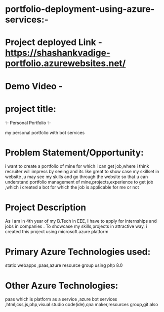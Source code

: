 # portfolio-deployment-using-azure-services:-



# Project deployed Link - https://shashankvadige-portfolio.azurewebsites.net/

# Demo Video - 


# project title:



✨ Personal Portfolio ✨


my personal portfolio with bot services



# Problem Statement/Opportunity:

i want to create a portfolio of mine for which i can get job,where i think recruiter will impress by seeing and its like great to show case my skillset in website ,u may see my skills and go through the website so that u can understand portfolio management of mine,projects,experience to get job ,which i created a bot for which the job is applicable for me or not

# Project Description
As i am in 4th year of my B.Tech in EEE, I have to apply for internships and jobs in companies . To showcase my skills,projects in attractive way, i created this project using microsoft azure platform 


# Primary Azure Technologies used:

static webapps ,paas,azure resource group using php 8.0

# Other Azure Technologies:

paas which is platform as a service ,azure bot services ,html,css,js,php,visual studio code(ide),qna maker,resources group,git also


